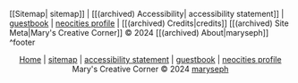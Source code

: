 [[Sitemap| sitemap]] | [[(archived) Accessibility| accessibility statement]] | [guestbook](https://maryseph.atabook.org/) | [neocities profile](https://neocities.org/site/maryseph) | [[(archived) Credits|credits]]
[[(archived) Site Meta|Mary's Creative Corner]] © 2024 [[(archived) About|maryseph]] ^footer

<p align="center">
<a href="obsidian://open?vault=Marys-Creative-Corner&file=Home">Home</a> |
<a href="obsidian://open?vault=Marys-Creative-Corner&file=Sitemap">sitemap</a> |
<a href="obsidian://open?vault=Marys-Creative-Corner&file=Accessibility">accessibility statement</a> |
<a href="https://maryseph.atabook.org/">guestbook</a> |
<a href="https://neocities.org/site/maryseph">neocities profile</a><br>
Mary's Creative Corner © 2024 <a href="obsidian://open?vault=Marys-Creative-Corner&file=About">maryseph</a>
</p>